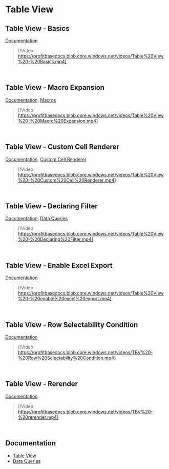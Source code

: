 
# Table View

## Table View - Basics
[Documentation](../docs/tableview.md)

> [!Video https://profitbasedocs.blob.core.windows.net/videos/Table%20View%20-%20Basics.mp4]


<br/>


## Table View - Macro Expansion
[Documentation](../docs/tableview.md), [Macros](../docs/macros.md)

> [!Video https://profitbasedocs.blob.core.windows.net/videos/Table%20View%20-%20Macro%20Expansion.mp4]


<br/>

## Table View - Custom Cell Renderer
[Documentation](../docs/tableview.md), [Custom Cell Renderer](../docs/worksheets/columnproperties/cellrenderer.md)

> [!Video https://profitbasedocs.blob.core.windows.net/videos/Table%20View%20-%20Custom%20Cell%20Renderer.mp4]


<br/>



## Table View - Declaring Filter
[Documentation](../docs/tableview.md), [Data Queries](../docs/sqlreports/dataqueries.md)

> [!Video https://profitbasedocs.blob.core.windows.net/videos/Table%20View%20-%20Declaring%20Filter.mp4]


<br/>

## Table View - Enable Excel Export
[Documentation](../docs/tableview.md)

> [!Video https://profitbasedocs.blob.core.windows.net/videos/Table%20View%20-%20enable%20excel%20export.mp4]


<br/>

## Table View - Row Selectability Condition
[Documentation](../docs/tableview.md)

> [!Video https://profitbasedocs.blob.core.windows.net/videos/TBV%20-%20Row%20Selectability%20Condition.mp4]


<br/>

## Table View - Rerender
[Documentation](../docs/tableview.md)

> [!Video https://profitbasedocs.blob.core.windows.net/videos/TBV%20-%20rerender.mp4]


<br/>


## Documentation  

* [Table View](../docs/tableview.md)
* [Data Queries](../docs/sqlreports/dataqueries.md)


